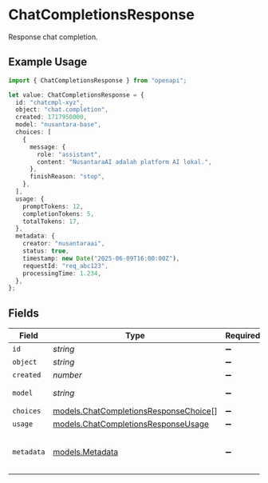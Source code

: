 # ChatCompletionsResponse

Response chat completion.

## Example Usage

```typescript
import { ChatCompletionsResponse } from "openapi";

let value: ChatCompletionsResponse = {
  id: "chatcmpl-xyz",
  object: "chat.completion",
  created: 1717950000,
  model: "nusantara-base",
  choices: [
    {
      message: {
        role: "assistant",
        content: "NusantaraAI adalah platform AI lokal.",
      },
      finishReason: "stop",
    },
  ],
  usage: {
    promptTokens: 12,
    completionTokens: 5,
    totalTokens: 17,
  },
  metadata: {
    creator: "nusantaraai",
    status: true,
    timestamp: new Date("2025-06-09T16:00:00Z"),
    requestId: "req_abc123",
    processingTime: 1.234,
  },
};
```

## Fields

| Field                                                                                | Type                                                                                 | Required                                                                             | Description                                                                          | Example                                                                              |
| ------------------------------------------------------------------------------------ | ------------------------------------------------------------------------------------ | ------------------------------------------------------------------------------------ | ------------------------------------------------------------------------------------ | ------------------------------------------------------------------------------------ |
| `id`                                                                                 | *string*                                                                             | :heavy_minus_sign:                                                                   | N/A                                                                                  | chatcmpl-xyz                                                                         |
| `object`                                                                             | *string*                                                                             | :heavy_minus_sign:                                                                   | N/A                                                                                  | chat.completion                                                                      |
| `created`                                                                            | *number*                                                                             | :heavy_minus_sign:                                                                   | N/A                                                                                  | 1717950000                                                                           |
| `model`                                                                              | *string*                                                                             | :heavy_minus_sign:                                                                   | N/A                                                                                  | nusantara-base                                                                       |
| `choices`                                                                            | [models.ChatCompletionsResponseChoice](../models/chatcompletionsresponsechoice.md)[] | :heavy_minus_sign:                                                                   | N/A                                                                                  |                                                                                      |
| `usage`                                                                              | [models.ChatCompletionsResponseUsage](../models/chatcompletionsresponseusage.md)     | :heavy_minus_sign:                                                                   | N/A                                                                                  |                                                                                      |
| `metadata`                                                                           | [models.Metadata](../models/metadata.md)                                             | :heavy_minus_sign:                                                                   | Metadata response dari NusantaraAI.                                                  |                                                                                      |
